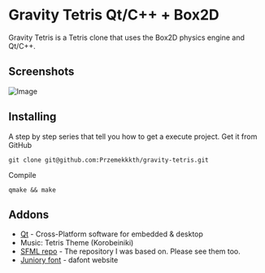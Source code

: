 # Gravity Tetris Qt/C++ + Box2D
Gravity Tetris is a Tetris clone that uses the Box2D physics engine and Qt/C++.

## Screenshots
![Image](https://user-images.githubusercontent.com/28188300/277168996-3cfbf55e-f8ce-487f-bb24-eb60c76fe8f4.gif)

## Installing
A step by step series  that tell you how to get a execute project.
Get it from GitHub
```
git clone git@github.com:Przemekkkth/gravity-tetris.git
```
Compile
```
qmake && make
```
## Addons
* [Qt](https://www.qt.io/) - Cross-Platform software for embedded & desktop
* Music: Tetris Theme (Korobeiniki)
* [SFML repo](https://github.com/Krozark/SFML-book/tree/master/04_Physics/Gravitris) - The repository I was based on. Please see them too.
* [Juniory font](https://www.dafont.com/juniory.font) - dafont website
